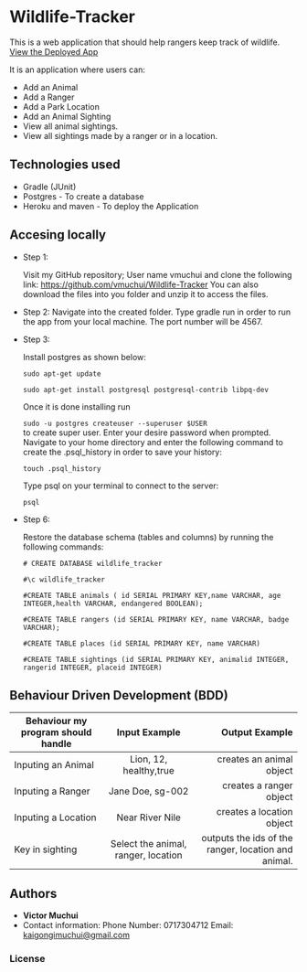# Wildlife-Tracker

This is a web application that should help rangers keep track of wildlife.
[View the Deployed App](https://animals-wildlife.herokuapp.com/ )



It is an application where users can:

* Add an Animal
* Add a Ranger
* Add a Park Location
* Add an Animal Sighting
* View all animal sightings.
* View all sightings made by a ranger or in a location.

## Technologies used

* Gradle (JUnit)
* Postgres - To create a database
* Heroku and maven - To deploy the Application

## Accesing locally
 


* Step 1:

  Visit my GitHub repository; User name vmuchui and clone the following link: https://github.com/vmuchui/Wildlife-Tracker
  You can also download the files into you folder and unzip it to access the files.

* Step 2:
  Navigate into the created folder.
  Type gradle run in order to run the app from your local machine. The port number will be 4567.

* Step 3:

  Install postgres as shown below:  

  ``sudo apt-get update``

  ``sudo apt-get install postgresql postgresql-contrib libpq-dev``    

  Once it is done installing run  

  ``sudo -u postgres createuser --superuser $USER``  
  to create  super user. Enter your desire password when prompted. 
  Navigate to your home directory and enter the following command to create the .psql_history in order to save your history:  

  ``touch .psql_history``    

  Type psql on your terminal to connect to the server:  

  ``psql``  

* Step 6:  

  Restore the database schema (tables and columns) by running the following commands:  

  ``# CREATE DATABASE wildlife_tracker``  

  ``#\c wildlife_tracker``

  ``#CREATE TABLE animals ( id SERIAL PRIMARY KEY,name VARCHAR, age INTEGER,health VARCHAR, endangered BOOLEAN);``

  ``#CREATE TABLE rangers (id SERIAL PRIMARY KEY, name VARCHAR, badge VARCHAR);``

  ``#CREATE TABLE places (id SERIAL PRIMARY KEY, name VARCHAR)``
  
  ``#CREATE TABLE sightings (id SERIAL PRIMARY KEY, animalid INTEGER, rangerid INTEGER, placeid INTEGER)``


## Behaviour Driven Development (BDD)

|Behaviour my program should handle	           |    Input Example	                 |       Output Example         |
|----------------------------------------------|:-----------------------------------:|-----------------------------:|       
|Inputing an Animal                  |    Lion, 12, healthy,true                           |  creates an animal object           |
|Inputing a Ranger                  |    Jane Doe, sg-002                           |  creates a ranger object           |    
|Inputing a Location                  |    Near River Nile                           |  creates a location object           |    
|Key in sighting                     |     Select the animal, ranger, location      |    outputs the ids of the ranger, location and animal.     |


## Authors

* **Victor Muchui** 
* Contact information: Phone Number: 0717304712 Email: kaigongimuchui@gmail.com


### License
